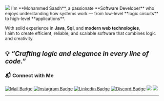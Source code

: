 <img src="https://capsule-render.vercel.app/api?type=waving&color=0:3a8296,100:091519&height=150&text=Hi,%20I'm%20Mohammed%20Saadh&fontSize=50&fontColor=61DAFB&fontAlignY=45&animation=twinkling&desc=Software%20Engineer%20|%20Problem%20Solver%20|%20Tech%20Enthusiast&descSize=27&descAlignY=85&section=header" />
I'm **Mohammed Saadh**, a passionate **Software Developer** who enjoys understanding how systems work —  
from low-level **logic circuits** to high-level **applications**.  

With solid experience in **Java**, **Sql**, and **modern web technologies**,  
I aim to create efficient, reliable, and scalable software that combines logic and creativity.  

💡 *“Crafting logic and elegance in every line of code.”*
---
### 📬 Connect with Me

[![Mail Badge](https://img.shields.io/badge/-Imohammedsaadh@gmail.com-dc2626?style=flat&labelColor=dc2626&logo=gmail&logoColor=white)](#)
[![Instagram Badge](https://img.shields.io/badge/-@saadh_ibn_ibrahim-c026d3?style=flat&labelColor=c026d3&logo=instagram&logoColor=white)](https://www.instagram.com/saadh_ibn_ibrahim/)
[![Linkedin Badge](https://img.shields.io/badge/-Mohammed%20Saadh-0284c7?style=flat&labelColor=0284c7&logo=linkedin&logoColor=white)](https://www.linkedin.com/in/imohammedsaadh/)
[![Discord Badge](https://img.shields.io/badge/-wizardblac-5865f2?style=flat&labelColor=5865f2&logo=discord&logoColor=white)](https://discord.com/channels/@me)
[![](https://komarev.com/ghpvc/?username=Imohammedsaadh&color=blue&label=Profile%20Views)](https://github.com/Imohammedsaadh)
[![](https://img.shields.io/github/followers/Saboo24?label=GitHub%20Followers)](https://github.com/Saboo24)

---

<!---
Imohammedsaadh/Imohammedsaadh is a ✨ special ✨ repository because its `README.md` (this file) appears on your GitHub profile.
You can click the Preview link to take a look at your changes.
--->
